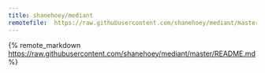 ```yaml
---
title: shanehoey/mediant
remotefile:  https://raw.githubusercontent.com/shanehoey/mediant/master/README.md
---
```

{% remote_markdown https://raw.githubusercontent.com/shanehoey/mediant/master/README.md %} 